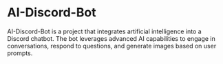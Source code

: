 # AI-Discord-Bot
AI-Discord-Bot is a project that integrates artificial intelligence into a Discord chatbot. The bot leverages advanced AI capabilities to engage in conversations, respond to questions, and generate images based on user prompts.
